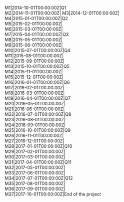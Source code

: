 M1|2014-10-01T00:00:00Z|Q1  
M2|2014-11-01T00:00:00Z| 
M3|2014-12-01T00:00:00Z|  
M4|2015-01-01T00:00:00Z|Q2  
M5|2015-02-01T00:00:00Z|  
M6|2015-03-01T00:00:00Z|  
M7|2015-04-01T00:00:00Z|Q3  
M8|2015-05-01T00:00:00Z|  
M9|2015-06-01T00:00:00Z|  
M10|2015-07-01T00:00:00Z|Q4  
M11|2015-08-01T00:00:00Z|  
M12|2015-09-01T00:00:00Z|  
M13|2015-10-01T00:00:00Z|Q5  
M14|2015-11-01T00:00:00Z|  
M15|2015-12-01T00:00:00Z|  
M16|2016-01-01T00:00:00Z|Q6  
M17|2016-02-01T00:00:00Z|  
M18|2016-03-01T00:00:00Z|  
M19|2016-04-01T00:00:00Z|Q7  
M20|2016-05-01T00:00:00Z|  
M21|2016-06-01T00:00:00Z|  
M22|2016-07-01T00:00:00Z|Q8  
M23|2016-08-01T00:00:00Z|  
M24|2016-09-01T00:00:00Z|  
M25|2016-10-01T00:00:00Z|Q9  
M26|2016-11-01T00:00:00Z|  
M27|2016-12-01T00:00:00Z|  
M28|2017-01-01T00:00:00Z|Q10  
M29|2017-02-01T00:00:00Z|  
M30|2017-03-01T00:00:00Z|  
M31|2017-04-01T00:00:00Z|Q11  
M32|2017-05-01T00:00:00Z|  
M33|2017-06-01T00:00:00Z|  
M34|2017-07-01T00:00:00Z|Q12  
M35|2017-08-01T00:00:00Z|  
M36|2017-09-01T00:00:00Z|  
M37|2017-10-01T00:00:00Z|End of the project  
